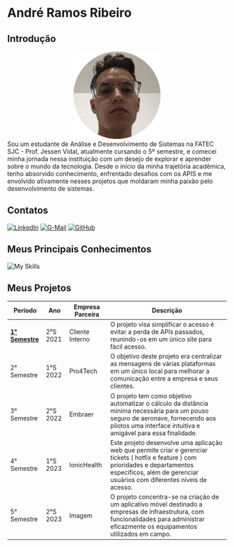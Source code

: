 # André Ramos Ribeiro

## Introdução

<div align="center">
<img src="./Img/foto.png" width="200px" />
</div>

<div>
   <img align="left">
   Sou um estudante de Análise e Desenvolvimento de Sistemas na FATEC SJC - Prof. Jessen Vidal, atualmente cursando o 5º semestre, e comecei minha jornada nessa instituição com um desejo de explorar e aprender sobre o mundo da tecnologia. Desde o início da minha trajetória acadêmica, tenho absorvido conhecimento, enfrentado desafios com os APIS e me envolvido ativamente nesses projetos que moldaram minha paixão pelo desenvolvimento de sistemas.  
</div>

## Contatos

[![LinkedIn](https://img.shields.io/badge/LinkedIn-0077B5?style=for-the-badge&logo=linkedin&logoColor=white)](https://www.linkedin.com/in/andre-ramos-ribeiro-320621226/) 
[![G-Mail](	https://img.shields.io/badge/Gmail-D14836?style=for-the-badge&logo=gmail&logoColor=white)](mailto:ribeiro.andre.g7@gmail.com) 
[![GitHub](https://img.shields.io/badge/GitHub-100000?style=for-the-badge&logo=github&logoColor=white)](https://github.com/New-Tomorrow) 



## Meus Principais Conhecimentos

![My Skills](https://skillicons.dev/icons?i=ts,js,nodejs,mysql,postgres,html,css,react,github,dark)


## Meus Projetos


|Período	|Ano | Empresa Parceira| Descrição
| ----------------- | ----------------- | ----------------- |  ----------------- | 
| <a href="https://github.com/New-Tomorrow/TG-I/tree/main/Portfolio/primeiro.md">**1° Semestre**   |2°S 2021   |Cliente Interno|O projeto visa simplificar o acesso é evitar a perda de APIs passados, reunindo-os em um único site para fácil acesso. |
|2° Semestre	|1°S 2022   |Pro4Tech   | O objetivo deste projeto era centralizar as mensagens de várias plataformas em um único local para melhorar a comunicação entre a empresa e seus clientes.
|3° Semestre	|2°S 2022   |Embraer   |O projeto tem como objetivo automatizar o cálculo da distância mínima necessária para um pouso seguro de aeronave, fornecendo aos pilotos uma interface intuitiva e amigável para essa finalidade.
|4° Semestre	|1°S 2023   |IonicHealth   |Este projeto desenvolve uma aplicação web que permite criar e gerenciar tickets ( hotfix e feature ) com prioridades e departamentos específicos, além de gerenciar usuários com diferentes níveis de acesso.
|5° Semestre	|2°S 2023   |Imagem   |O projeto concentra-se na criação de um aplicativo móvel destinado a empresas de infraestrutura, com funcionalidades para administrar eficazmente os equipamentos utilizados em campo.



